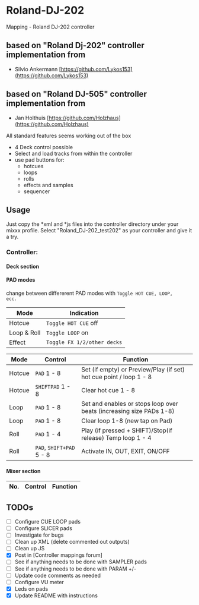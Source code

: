 # Roland-DJ-202

Mapping - Roland DJ-202 controller

## based on "Roland Dj-202" controller implementation from

* Silvio Ankermann [https://github.com/Lykos153](https://github.com/Lykos153)

## based on "Roland DJ-505" controller implementation from

* Jan Holthuis [https://github.com/Holzhaus](https://github.com/Holzhaus)

All standard features seems working out of the box

- 4 Deck control possible
- Select and load tracks from within the controller
- use pad buttons for:
  - hotcues
  - loops
  - rolls
  - effects and samples
  - sequencer

## Usage

Just copy the *xml and *js files into the controller directory under your mixxx profile. Select "Roland_DJ-202_test202" as your controller and give it a try.

### Controller:

#### Deck section

#### PAD modes

change between differerent PAD modes with <code>Toggle HOT CUE, LOOP, ecc.</code>


| Mode        | Indication                      |
| ------------- | --------------------------------- |
| Hotcue      | <code>Toggle HOT CUE</code> off |
| Loop & Roll | <code>Toggle LOOP</code> on     |
| Effect      | <code>Toggle FX 1/2/other decks |


| Mode   | Control                                                     | Function                                                            |
| -------- | ------------------------------------------------------------- | --------------------------------------------------------------------- |
| Hotcue | <code>PAD</code> 1 - 8                                      | Set (if empty) or Preview/Play (if set) hot cue point / loop 1 - 8  |
| Hotcue | <code>SHIFT</code><code>PAD</code> 1 - 8                    | Clear hot cue 1 - 8                                                 |
| Loop   | <code>PAD</code> 1 - 8                                      | Set and enables or stops loop over beats (increasing size PADs 1-8) |
| Loop   | <code>PAD</code> 1 - 8                                      | Clear loop 1-8 (new tap on Pad)                                     |
| Roll   | <code>PAD</code> 1 - 4                                      | Play (if pressed + SHIFT)/Stop(if release) Temp loop 1 - 4          |
| Roll   | <code>PAD</code>, <code>SHIFT</code><code>+PAD</code> 5 - 8 | Activate IN, OUT, EXIT, ON/OFF                                      |

#### Mixer section


| No. | Control | Function |
| ----- | --------- | ---------- |

## TODOs

- [ ] Configure CUE LOOP pads
- [ ] Configure SLICER pads
- [ ] Investigate for bugs
- [ ] Clean up XML (delete commented out outputs)
- [ ] Clean up JS
- [X] Post in [Controller mappings forum]
- [ ] See if anything needs to be done with SAMPLER pads
- [ ] See if anything needs to be done with PARAM +/-
- [ ] Update code comments as needed
- [ ] Configure VU meter
- [X] Leds on pads
- [X] Update README with instructions
